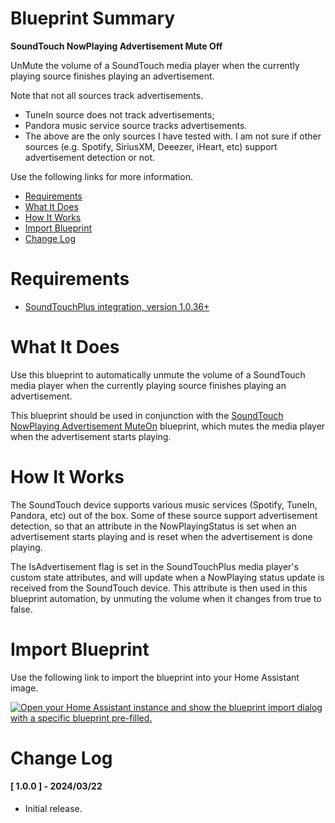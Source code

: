 # Blueprint Summary

__SoundTouch NowPlaying Advertisement Mute Off__

UnMute the volume of a SoundTouch media player when the currently playing source finishes playing an advertisement.

Note that not all sources track advertisements.
- TuneIn source does not track advertisements; 
- Pandora music service source tracks advertisements.
- The above are the only sources I have tested with.  I am not sure if other sources (e.g. Spotify, SiriusXM, Deeezer, iHeart, etc) support advertisement detection or not.

Use the following links for more information.
* [Requirements](#requirements)
* [What It Does](#what-does-it-do)
* [How It Works](#how-it-works)
* [Import Blueprint](#import-blueprint)
* [Change Log](#change-log)


# Requirements
* [SoundTouchPlus integration, version 1.0.36+](https://github.com/thlucas1/homeassistantcomponent_soundtouchplus/wiki)


# What It Does

Use this blueprint to automatically unmute the volume of a SoundTouch media player when the currently playing source finishes playing an advertisement.  

This blueprint should be used in conjunction with the [SoundTouch NowPlaying Advertisement MuteOn](./nowplaying_advertisement_muteon) blueprint, which mutes the media player when the advertisement starts playing.


# How It Works

The SoundTouch device supports various music services (Spotify, TuneIn, Pandora, etc) out of the box.  Some of these source support advertisement detection, so that an attribute in the NowPlayingStatus is set when an advertisement starts playing and is reset when the advertisement is done playing.

The IsAdvertisement flag is set in the SoundTouchPlus media player's custom state attributes, and will update when a NowPlaying status update is received from the SoundTouch device.  This attribute is then used in this blueprint automation, by unmuting the volume when it changes from true to false.


# Import Blueprint

Use the following link to import the blueprint into your Home Assistant image.

<a href="https://my.home-assistant.io/redirect/blueprint_import/?blueprint_url=https%3A%2F%2Fgithub.com%2Fthlucas1%2Fhomeassistant_blueprints%2Fblob%2Fmaster%2Fsoundtouchplus%2Fnowplaying_advertisement_muteoff.yaml"><img src="https://my.home-assistant.io/badges/blueprint_import.svg" alt="Open your Home Assistant instance and show the blueprint import dialog with a specific blueprint pre-filled." width="" height="" loading="lazy"></a>


# Change Log

#### [ 1.0.0 ] - 2024/03/22

  * Initial release.
